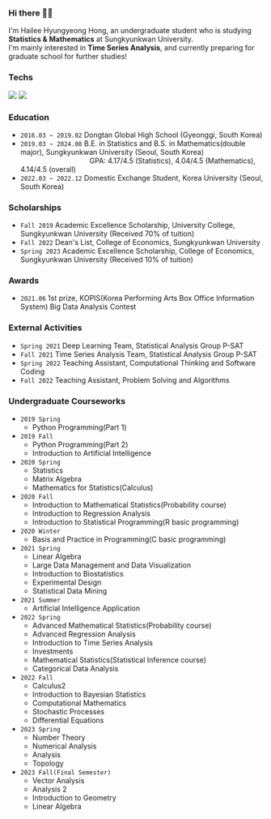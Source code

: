 ### Hi there 👋🏻
I'm Hailee Hyungyeong Hong, an undergraduate student who is studying **Statistics & Mathematics** at Sungkyunkwan University.  
I'm mainly interested in **Time Series Analysis**, and currently preparing for graduate school for further studies!  

### Techs
<img src="https://img.shields.io/badge/R-276DC3?style=flat-square&logo=R&logoColor=white"/></a>
<img src="https://img.shields.io/badge/Python-3776AB?style=flat-square&logo=Python&logoColor=white"/></a>

### Education
- ```2016.03 ~ 2019.02``` Dongtan Global High School (Gyeonggi, South Korea) <br/>
- ```2019.03 ~ 2024.08``` B.E. in Statistics and B.S. in Mathematics(double major), Sungkyunkwan University (Seoul, South Korea) <br/>
&emsp;
&emsp;
&emsp;
&emsp;
&emsp;
&emsp;
&emsp;
&ensp;
                          GPA: 4.17/4.5 (Statistics), 4.04/4.5 (Mathematics), 4.14/4.5 (overall) <br/>
- ```2022.03 ~ 2022.12``` Domestic Exchange Student, Korea University (Seoul, South Korea) <br/>

### Scholarships
- ```Fall 2019``` Academic Excellence Scholarship, University College, Sungkyunkwan University (Received 70% of tuition) </br>
- ```Fall 2022``` Dean's List, College of Economics, Sungkyunkwan University </br>
- ```Spring 2023``` Academic Excellence Scholarship, College of Economics, Sungkyunkwan University (Received 10% of tuition) </br>

### Awards
- ```2021.06``` 1st prize, KOPIS(Korea Performing Arts Box Office Information System) Big Data Analysis Contest </br>

### External Activities
- ```Spring 2021``` Deep Learning Team, Statistical Analysis Group P-SAT <br/>
- ```Fall 2021``` Time Series Analysis Team, Statistical Analysis Group P-SAT <br/>
- ```Spring 2022``` Teaching Assistant, Computational Thinking and Software Coding <br/>
- ```Fall 2022``` Teaching Assistant, Problem Solving and Algorithms <br/>

### Undergraduate Courseworks
- ```2019 Spring``` 
  - Python Programming(Part 1)
- ```2019 Fall```
  - Python Programming(Part 2)
  - Introduction to Artificial Intelligence
- ```2020 Spring``` 
  - Statistics
  - Matrix Algebra
  - Mathematics for Statistics(Calculus)
- ```2020 Fall```
  - Introduction to Mathematical Statistics(Probability course)
  - Introduction to Regression Analysis
  - Introduction to Statistical Programming(R basic programming)
- ```2020 Winter```
  - Basis and Practice in Programming(C basic programming)
- ```2021 Spring```
  - Linear Algebra
  - Large Data Management and Data Visualization
  - Introduction to Biostatistics
  - Experimental Design
  - Statistical Data Mining
- ```2021 Summer```
  - Artificial Intelligence Application
- ```2022 Spring```
  - Advanced Mathematical Statistics(Probability course)
  - Advanced Regression Analysis
  - Introduction to Time Series Analysis
  - Investments
  - Mathematical Statistics(Statistical Inference course)
  - Categorical Data Analysis
- ```2022 Fall```
  - Calculus2
  - Introduction to Bayesian Statistics
  - Computational Mathematics
  - Stochastic Processes
  - Differential Equations
- ```2023 Spring```
  - Number Theory
  - Numerical Analysis
  - Analysis
  - Topology
- ```2023 Fall(Final Semester)```
  - Vector Analysis
  - Analysis 2
  - Introduction to Geometry
  - Linear Algebra
